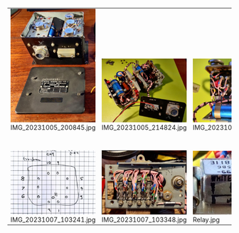 <table><tr>
<tr>
<td valign="bottom">
<img src="./IMG_20231005_200845.jpg" width="200"><br>
IMG_20231005_200845.jpg
</td>

<td valign="bottom">
<img src="./IMG_20231005_214824.jpg" width="200"><br>
IMG_20231005_214824.jpg
</td>

<td valign="bottom">
<img src="./IMG_20231005_214843.jpg" width="200"><br>
IMG_20231005_214843.jpg
</td>

<td valign="bottom">
<img src="./IMG_20231006_091959 (1).jpg" width="200"><br>
IMG_20231006_091959 (1).jpg
</td>

<td valign="bottom">
<img src="./IMG_20231007_094204_small.jpg" width="200"><br>
IMG_20231007_094204_small.jpg
</td>

</tr>
<tr>
<td valign="bottom">
<img src="./IMG_20231007_103241.jpg" width="200"><br>
IMG_20231007_103241.jpg
</td>

<td valign="bottom">
<img src="./IMG_20231007_103348.jpg" width="200"><br>
IMG_20231007_103348.jpg
</td>

<td valign="bottom">
<img src="./Relay.jpg" width="200"><br>
Relay.jpg
</td>

<td valign="bottom">
<img src="./RelayPins.jpg" width="200"><br>
RelayPins.jpg
</td>

</tr></table>
